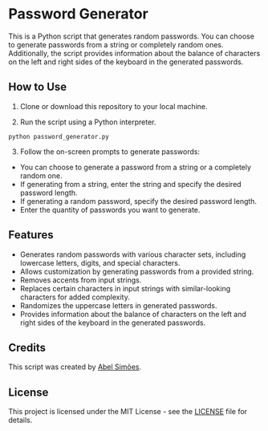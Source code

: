 # Password Generator

This is a Python script that generates random passwords. You can choose to generate passwords from a string or completely random ones. Additionally, the script provides information about the balance of characters on the left and right sides of the keyboard in the generated passwords.

## How to Use

1. Clone or download this repository to your local machine.

2. Run the script using a Python interpreter.

```
python password_generator.py
```

3. Follow the on-screen prompts to generate passwords:

- You can choose to generate a password from a string or a completely random one.
- If generating from a string, enter the string and specify the desired password length.
- If generating a random password, specify the desired password length.
- Enter the quantity of passwords you want to generate.

## Features

- Generates random passwords with various character sets, including lowercase letters, digits, and special characters.
- Allows customization by generating passwords from a provided string.
- Removes accents from input strings.
- Replaces certain characters in input strings with similar-looking characters for added complexity.
- Randomizes the uppercase letters in generated passwords.
- Provides information about the balance of characters on the left and right sides of the keyboard in the generated passwords.

## Credits

This script was created by [Abel Simões](https://github.com/abelrmsimoes).

## License

This project is licensed under the MIT License - see the [LICENSE](LICENSE) file for details.
